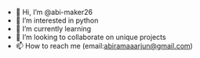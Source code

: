 - 👋 Hi, I’m @abi-maker26
- 👀 I’m interested in python
- 🌱 I’m currently learning 
- 💞️ I’m looking to collaborate on unique projects
- 📫 How to reach me (email:abiramaaarjun@gmail.com)

<!---
abi-maker26/abi-maker26 is a ✨ special ✨ repository because its `README.md` (this file) appears on your GitHub profile.
You can click the Preview link to take a look at your changes.
--->
